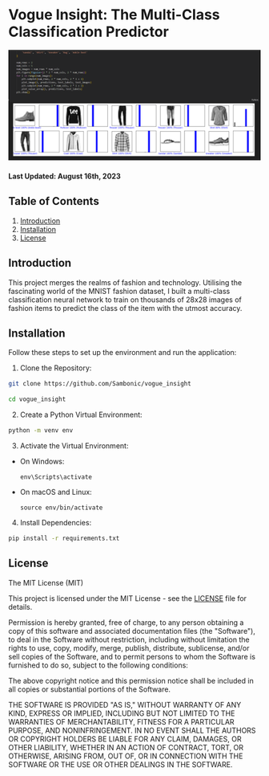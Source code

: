 # Vogue Insight: The Multi-Class Classification Predictor
![Loading dataset](images/vi_1.png)

#### Last Updated: August 16th, 2023

## Table of Contents

1. [Introduction](#introduction)
2. [Installation](#installation)
3. [License](#license)


<a name="introduction"></a>
## Introduction
This project merges the realms of fashion and technology. Utilising the fascinating world of the MNIST fashion dataset, I built a multi-class classification neural network to train on thousands of 28x28 images of fashion items to predict the class of the item with the utmost accuracy.

<a name="installation"></a>
## Installation

Follow these steps to set up the environment and run the application:

1. Clone the Repository:
   
```bash
git clone https://github.com/Sambonic/vogue_insight
```

```bash
cd vogue_insight
```

2. Create a Python Virtual Environment:
```bash
python -m venv env
```

3. Activate the Virtual Environment:
- On Windows:
  ```
  env\Scripts\activate
  ```

- On macOS and Linux:
  ```
  source env/bin/activate
  ```

4. Install Dependencies:

```bash
pip install -r requirements.txt
```

<a name="license"></a>
## License

The MIT License (MIT)

This project is licensed under the MIT License - see the [LICENSE](LICENSE.md) file for details.

Permission is hereby granted, free of charge, to any person obtaining a copy of this software and associated documentation files (the "Software"), to deal in the Software without restriction, including without limitation the rights to use, copy, modify, merge, publish, distribute, sublicense, and/or sell copies of the Software, and to permit persons to whom the Software is furnished to do so, subject to the following conditions:

The above copyright notice and this permission notice shall be included in all copies or substantial portions of the Software.

THE SOFTWARE IS PROVIDED "AS IS," WITHOUT WARRANTY OF ANY KIND, EXPRESS OR IMPLIED, INCLUDING BUT NOT LIMITED TO THE WARRANTIES OF MERCHANTABILITY, FITNESS FOR A PARTICULAR PURPOSE, AND NONINFRINGEMENT. IN NO EVENT SHALL THE AUTHORS OR COPYRIGHT HOLDERS BE LIABLE FOR ANY CLAIM, DAMAGES, OR OTHER LIABILITY, WHETHER IN AN ACTION OF CONTRACT, TORT, OR OTHERWISE, ARISING FROM, OUT OF, OR IN CONNECTION WITH THE SOFTWARE OR THE USE OR OTHER DEALINGS IN THE SOFTWARE.

